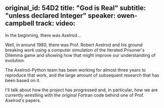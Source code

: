 original_id: 54D2
title: "God is Real"
subtitle: "unless declared Integer"
speaker: owen-campbell
track: 
video:
---
In the beginning, there was Axelrod...

Well, in around 1980, there was Prof. Robert Axelrod and his ground breaking work using a computer simulation of the Iterated Prisoner's Dilemma game and showing how that might improve our understanding of evolution.

The Axelrod-Python team has been working for almost three years to reproduce that work, and the large amount of subsequent research that has been based on it.

I'll talk about how the project has progressed and, in particular, how we are currently wrestling with the original Fortran code behind one of Prof. Axelrod's papers.